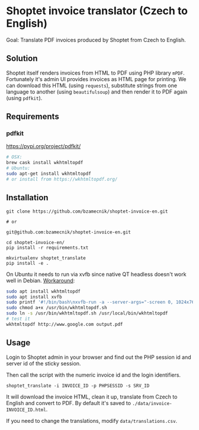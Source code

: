 # Shoptet invoice translator (Czech to English)

Goal: Translate PDF invoices produced by Shoptet from Czech to English.

## Solution

Shoptet itself renders invoices from HTML to PDF using PHP library `mPDF`.
Fortunately it's admin UI provides invoices as HTML page for printing. We can
download this HTML (using `requests`), substitute strings from one language to
another (using `beautifulsoup`) and then render it to PDF again (using `pdfkit`).

## Requirements

### pdfkit 

https://pypi.org/project/pdfkit/

```bash
# OSX:
brew cask install wkhtmltopdf
# Ubuntu:
sudo apt-get install wkhtmltopdf
# or install from https://wkhtmltopdf.org/
```

## Installation

```
git clone https://github.com/bzamecnik/shoptet-invoice-en.git

# or

git@github.com:bzamecnik/shoptet-invoice-en.git

cd shoptet-invoice-en/
pip install -r requirements.txt

mkvirtualenv shoptet_translate
pip install -e .
```

On Ubuntu it needs to run via xvfb since native QT headless doesn't work well
in Debian. [Workaround](https://github.com/JazzCore/python-pdfkit/wiki/Using-wkhtmltopdf-without-X-server):

```bash
sudo apt install wkhtmltopdf
sudo apt install xvfb
sudo printf '#!/bin/bash\nxvfb-run -a --server-args="-screen 0, 1024x768x24" /usr/bin/wkhtmltopdf -q $*' > /usr/bin/wkhtmltopdf.sh
sudo chmod a+x /usr/bin/wkhtmltopdf.sh
sudo ln -s /usr/bin/wkhtmltopdf.sh /usr/local/bin/wkhtmltopdf
# test it
wkhtmltopdf http://www.google.com output.pdf
``` 

## Usage

Login to Shoptet admin in your browser and find out the PHP session id and
server id of the sticky session.

Then call the script with the numeric invoice id and the login identifiers. 

```
shoptet_translate -i INVOICE_ID -p PHPSESSID -s SRV_ID
```

It will download the invoice HTML, clean it up, translate from Czech to English
and convert to PDF. By default it's saved to `./data/invoice-INVOICE_ID.html`.

If you need to change the translations, modify `data/translations.csv`.
